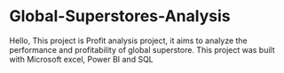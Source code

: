 # Global-Superstores-Analysis
Hello, This project is Profit analysis project, it aims to analyze the performance and profitability of global superstore. This project was built with Microsoft excel, Power BI and SQL

